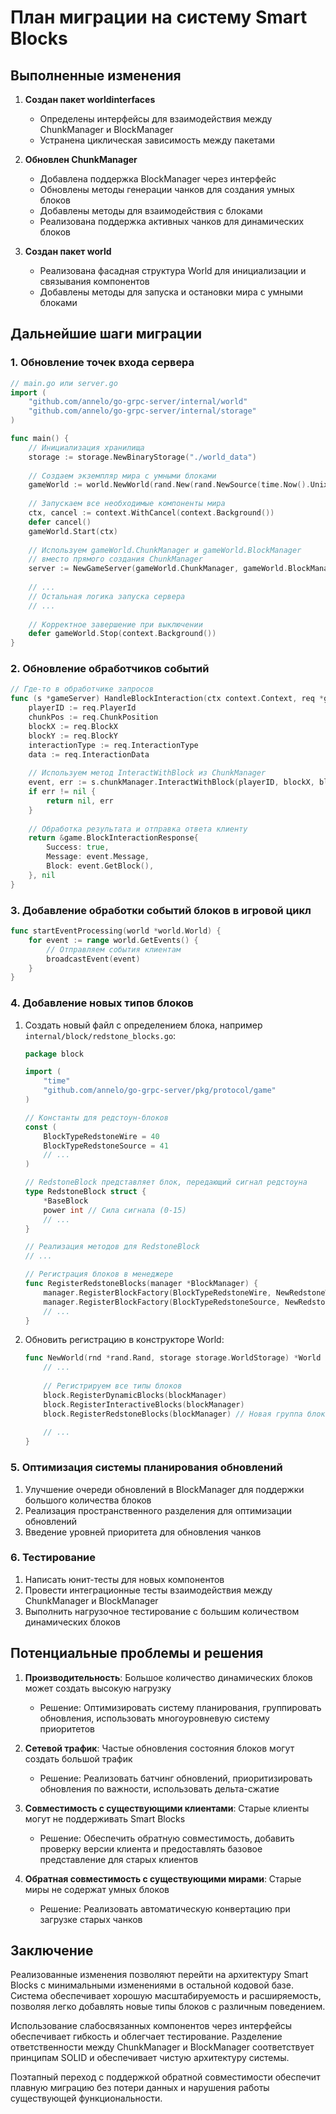 # План миграции на систему Smart Blocks

## Выполненные изменения

1. **Создан пакет worldinterfaces**
   - Определены интерфейсы для взаимодействия между ChunkManager и BlockManager
   - Устранена циклическая зависимость между пакетами

2. **Обновлен ChunkManager**
   - Добавлена поддержка BlockManager через интерфейс
   - Обновлены методы генерации чанков для создания умных блоков
   - Добавлены методы для взаимодействия с блоками
   - Реализована поддержка активных чанков для динамических блоков

3. **Создан пакет world**
   - Реализована фасадная структура World для инициализации и связывания компонентов
   - Добавлены методы для запуска и остановки мира с умными блоками

## Дальнейшие шаги миграции

### 1. Обновление точек входа сервера
```go
// main.go или server.go
import (
    "github.com/annelo/go-grpc-server/internal/world"
    "github.com/annelo/go-grpc-server/internal/storage"
)

func main() {
    // Инициализация хранилища
    storage := storage.NewBinaryStorage("./world_data")
    
    // Создаем экземпляр мира с умными блоками
    gameWorld := world.NewWorld(rand.New(rand.NewSource(time.Now().UnixNano())), storage)
    
    // Запускаем все необходимые компоненты мира
    ctx, cancel := context.WithCancel(context.Background())
    defer cancel()
    gameWorld.Start(ctx)
    
    // Используем gameWorld.ChunkManager и gameWorld.BlockManager
    // вместо прямого создания ChunkManager
    server := NewGameServer(gameWorld.ChunkManager, gameWorld.BlockManager)
    
    // ...
    // Остальная логика запуска сервера
    // ...
    
    // Корректное завершение при выключении
    defer gameWorld.Stop(context.Background())
}
```

### 2. Обновление обработчиков событий
```go
// Где-то в обработчике запросов
func (s *gameServer) HandleBlockInteraction(ctx context.Context, req *game.BlockInteractionRequest) (*game.BlockInteractionResponse, error) {
    playerID := req.PlayerId
    chunkPos := req.ChunkPosition
    blockX := req.BlockX
    blockY := req.BlockY
    interactionType := req.InteractionType
    data := req.InteractionData
    
    // Используем метод InteractWithBlock из ChunkManager
    event, err := s.chunkManager.InteractWithBlock(playerID, blockX, blockY, chunkPos, interactionType, data)
    if err != nil {
        return nil, err
    }
    
    // Обработка результата и отправка ответа клиенту
    return &game.BlockInteractionResponse{
        Success: true,
        Message: event.Message,
        Block: event.GetBlock(),
    }, nil
}
```

### 3. Добавление обработки событий блоков в игровой цикл

```go
func startEventProcessing(world *world.World) {
    for event := range world.GetEvents() {
        // Отправляем события клиентам
        broadcastEvent(event)
    }
}
```

### 4. Добавление новых типов блоков

1. Создать новый файл с определением блока, например `internal/block/redstone_blocks.go`:
   ```go
   package block
   
   import (
       "time"
       "github.com/annelo/go-grpc-server/pkg/protocol/game"
   )
   
   // Константы для редстоун-блоков
   const (
       BlockTypeRedstoneWire = 40
       BlockTypeRedstoneSource = 41
       // ...
   )
   
   // RedstoneBlock представляет блок, передающий сигнал редстоуна
   type RedstoneBlock struct {
       *BaseBlock
       power int // Сила сигнала (0-15)
       // ...
   }
   
   // Реализация методов для RedstoneBlock
   // ...
   
   // Регистрация блоков в менеджере
   func RegisterRedstoneBlocks(manager *BlockManager) {
       manager.RegisterBlockFactory(BlockTypeRedstoneWire, NewRedstoneWireBlock)
       manager.RegisterBlockFactory(BlockTypeRedstoneSource, NewRedstoneSourceBlock)
       // ...
   }
   ```

2. Обновить регистрацию в конструкторе World:
   ```go
   func NewWorld(rnd *rand.Rand, storage storage.WorldStorage) *World {
       // ...
       
       // Регистрируем все типы блоков
       block.RegisterDynamicBlocks(blockManager)
       block.RegisterInteractiveBlocks(blockManager)
       block.RegisterRedstoneBlocks(blockManager) // Новая группа блоков
       
       // ...
   }
   ```

### 5. Оптимизация системы планирования обновлений

1. Улучшение очереди обновлений в BlockManager для поддержки большого количества блоков
2. Реализация пространственного разделения для оптимизации обновлений
3. Введение уровней приоритета для обновления чанков

### 6. Тестирование

1. Написать юнит-тесты для новых компонентов
2. Провести интеграционные тесты взаимодействия между ChunkManager и BlockManager
3. Выполнить нагрузочное тестирование с большим количеством динамических блоков

## Потенциальные проблемы и решения

1. **Производительность**: Большое количество динамических блоков может создать высокую нагрузку
   - Решение: Оптимизировать систему планирования, группировать обновления, использовать многоуровневую систему приоритетов

2. **Сетевой трафик**: Частые обновления состояния блоков могут создать большой трафик
   - Решение: Реализовать батчинг обновлений, приоритизировать обновления по важности, использовать дельта-сжатие

3. **Совместимость с существующими клиентами**: Старые клиенты могут не поддерживать Smart Blocks
   - Решение: Обеспечить обратную совместимость, добавить проверку версии клиента и предоставлять базовое представление для старых клиентов

4. **Обратная совместимость с существующими мирами**: Старые миры не содержат умных блоков
   - Решение: Реализовать автоматическую конвертацию при загрузке старых чанков

## Заключение

Реализованные изменения позволяют перейти на архитектуру Smart Blocks с минимальными изменениями в остальной кодовой базе. Система обеспечивает хорошую масштабируемость и расширяемость, позволяя легко добавлять новые типы блоков с различным поведением.

Использование слабосвязанных компонентов через интерфейсы обеспечивает гибкость и облегчает тестирование. Разделение ответственности между ChunkManager и BlockManager соответствует принципам SOLID и обеспечивает чистую архитектуру системы.

Поэтапный переход с поддержкой обратной совместимости обеспечит плавную миграцию без потери данных и нарушения работы существующей функциональности. 